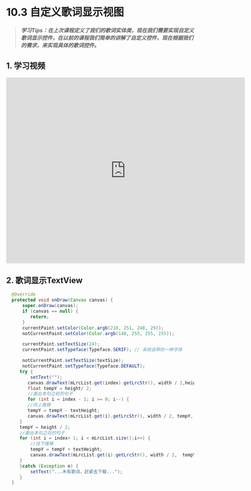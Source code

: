 # 10.3 自定义歌词显示视图

>##### 学习Tips：在上次课程定义了我们的歌词实体类，现在我们需要实现自定义歌词显示控件，在以前的课程我们简单的讲解了自定义控件，现在根据我们的需求，来实现具体的歌词控件。

## 1. 学习视频

<iframe frameborder="0" width="640" height="498" src="https://v.qq.com/iframe/player.html?vid=z0180bhmznp&tiny=0&auto=0" allowfullscreen></iframe>

## 2. 歌词显示TextView

```Java
  @Override
  protected void onDraw(Canvas canvas) {
      super.onDraw(canvas);
      if (canvas == null) {
         return;
      }
      currentPaint.setColor(Color.argb(210, 251, 248, 29));
      notCurrentPaint.setColor(Color.argb(140, 255, 255, 255));

      currentPaint.setTextSize(24);
      currentPaint.setTypeface(Typeface.SERIF); // 系统自带的一种字体

      notCurrentPaint.setTextSize(textSize);
      notCurrentPaint.setTypeface(Typeface.DEFAULT);
     try {
         setText("");
        canvas.drawText(mLrcList.get(index).getLrcStr(), width / 2,height / 2, currentPaint);
        float tempY = height/ 2;
        //画出本句之前的句子
        for (int i = index - 1; i >= 0; i--) {
        //向上推移
        tempY = tempY - textHeight;
        canvas.drawText(mLrcList.get(i).getLrcStr(), width / 2, tempY, notCurrentPaint);
     }
     tempY = height / 2;
     //画出本句之后的句子
     for (int i = index+ 1; i < mLrcList.size();i++) {
         //往下推移
         tempY = tempY + textHeight;
         canvas.drawText(mLrcList.get(i).getLrcStr(), width / 2,  tempY,notCurrentPaint);
     }
     }catch (Exception e) {
         setText("...木有歌词，赶紧去下载...");
     }
  }
```